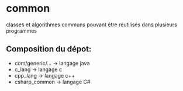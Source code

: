 # common
classes et algorithmes communs pouvant être réutilisés dans plusieurs programmes

## Composition du dépot:
* com/generic/... -> langage java
* c_lang -> langage c
* cpp_lang -> langage c++
* csharp_common -> langage C#
